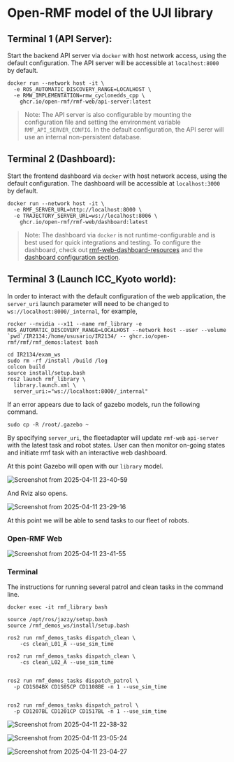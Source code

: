 # Open-RMF model of the UJI library


## Terminal 1 (API Server):

Start the backend API server via `docker` with host network access, using the default configuration. The API server will be accessible at `localhost:8000` by default.

```
docker run --network host -it \
  -e ROS_AUTOMATIC_DISCOVERY_RANGE=LOCALHOST \
  -e RMW_IMPLEMENTATION=rmw_cyclonedds_cpp \
	ghcr.io/open-rmf/rmf-web/api-server:latest

```

> Note: The API server is also configurable by mounting the configuration file and setting the environment variable `RMF_API_SERVER_CONFIG`. In the default configuration, the API serer will use an internal non-persistent database.


## Terminal 2 (Dashboard):

Start the frontend dashboard via `docker` with host network access, using the default configuration. The dashboard will be accessible at `localhost:3000` by default.

```
docker run --network host -it \
  -e RMF_SERVER_URL=http://localhost:8000 \
  -e TRAJECTORY_SERVER_URL=ws://localhost:8006 \
	ghcr.io/open-rmf/rmf-web/dashboard:latest

```


> Note: The dashboard via `docker` is not runtime-configurable and is best used for quick integrations and testing. To configure the dashboard, check out [rmf-web-dashboard-resources](https://github.com/open-rmf/rmf_library/tree/rmf-web-dashboard-resources/rmf_library_dashboard_resources) and the [dashboard configuration section](https://github.com/open-rmf/rmf-web/tree/main/packages/dashboard#configuration).


## Terminal 3 (Launch ICC_Kyoto world):

In order to interact with the default configuration of the web application, the `server_uri` launch parameter will need to be changed to `ws://localhost:8000/_internal`, for example,

```
rocker --nvidia --x11 --name rmf_library -e ROS_AUTOMATIC_DISCOVERY_RANGE=LOCALHOST --network host --user --volume `pwd`/IR2134:/home/ususario/IR2134/ -- ghcr.io/open-rmf/rmf/rmf_demos:latest bash

```
```
cd IR2134/exam_ws
sudo rm -rf /install /build /log
colcon build
source install/setup.bash
ros2 launch rmf_library \
  library.launch.xml \
  server_uri:="ws://localhost:8000/_internal"
```


If an error appears due to lack of gazebo models, run the following command.

```
sudo cp -R /root/.gazebo ~
```

By specifying `server_uri`, the fleetadapter will update `rmf-web` `api-server` with the latest task and robot states. User can then monitor on-going states and initiate rmf task with an interactive web dashboard.

At this point Gazebo will open with our `library` model.

![Screenshot from 2025-04-11 23-40-59](https://github.com/user-attachments/assets/c68c5319-980c-4f07-a297-478acc84b5ef)



And Rviz also opens.

![Screenshot from 2025-04-11 23-29-16](https://github.com/user-attachments/assets/54372c91-c311-463a-8ecd-dde9e5e2d070)




At this point we will be able to send tasks to our fleet of robots.
### Open-RMF Web
![Screenshot from 2025-04-11 23-41-55](https://github.com/user-attachments/assets/b3fa0eeb-6325-4639-a920-fafbb326ba73)




### Terminal

The instructions for running several patrol and clean tasks in the command line.
```
docker exec -it rmf_library bash
```

```
source /opt/ros/jazzy/setup.bash
source /rmf_demos_ws/install/setup.bash

ros2 run rmf_demos_tasks dispatch_clean \
    -cs clean_L01_A --use_sim_time

ros2 run rmf_demos_tasks dispatch_clean \
    -cs clean_L02_A --use_sim_time


ros2 run rmf_demos_tasks dispatch_patrol \
  -p CD1S04BX CD1S05CP CD1108BE -n 1 --use_sim_time


ros2 run rmf_demos_tasks dispatch_patrol \
  -p CD1207BL CD1201CP CD1517BL -n 1 --use_sim_time
```

![Screenshot from 2025-04-11 22-38-32](https://github.com/user-attachments/assets/c2b3d191-4b6b-4b53-8cc7-5bd8aaa6c431)

![Screenshot from 2025-04-11 23-05-24](https://github.com/user-attachments/assets/9b2be6f6-0761-44b5-8c69-75ca043ff846)

![Screenshot from 2025-04-11 23-04-27](https://github.com/user-attachments/assets/763a724f-4343-40ed-92f5-55cdd9325c02)



